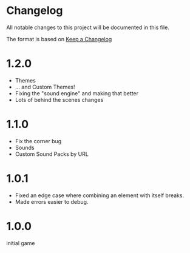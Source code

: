 # Changelog
All notable changes to this project will be documented in this file.

The format is based on [Keep a Changelog](https://keepachangelog.com/en/1.0.0/)

# 1.2.0
- Themes
- ... and Custom Themes!
- Fixing the "sound engine" and making that better
- Lots of behind the scenes changes

# 1.1.0
- Fix the corner bug
- Sounds
- Custom Sound Packs by URL

# 1.0.1
- Fixed an edge case where combining an element with itself breaks.
- Made errors easier to debug.

# 1.0.0
initial game